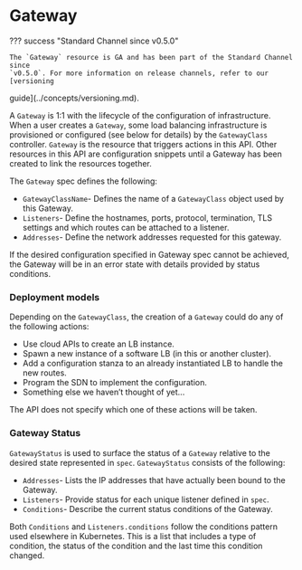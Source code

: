 # Gateway

??? success "Standard Channel since v0.5.0"

    The `Gateway` resource is GA and has been part of the Standard Channel since
    `v0.5.0`. For more information on release channels, refer to our [versioning
guide](../concepts/versioning.md).

A `Gateway` is 1:1 with the lifecycle of the configuration of infrastructure.
When a user creates a `Gateway`, some load balancing infrastructure is
provisioned or configured (see below for details) by the `GatewayClass`
controller. `Gateway` is the resource that triggers actions in this API. Other
resources in this API are configuration snippets until a Gateway has been
created to link the resources together.

The `Gateway` spec defines the following:

*   `GatewayClassName`- Defines the name of a `GatewayClass` object used by
    this Gateway.
*   `Listeners`-  Define the hostnames, ports, protocol, termination, TLS
    settings and which routes can be attached to a listener.
*   `Addresses`- Define the network addresses requested for this gateway.

If the desired configuration specified in Gateway spec cannot be achieved, the
Gateway will be in an error state with details provided by status conditions.

### Deployment models

Depending on the `GatewayClass`, the creation of a `Gateway` could do any of
the following actions:

* Use cloud APIs to create an LB instance.
* Spawn a new instance of a software LB (in this or another cluster).
* Add a configuration stanza to an already instantiated LB to handle the new
  routes.
* Program the SDN to implement the configuration.
* Something else we haven’t thought of yet...

The API does not specify which one of these actions will be taken.

### Gateway Status

`GatewayStatus` is used to surface the status of a `Gateway` relative to the
desired state represented in `spec`. `GatewayStatus` consists of the following:

- `Addresses`- Lists the IP addresses that have actually been bound to the
  Gateway.
- `Listeners`- Provide status for each unique listener defined in `spec`.
- `Conditions`- Describe the current status conditions of the Gateway.

Both `Conditions` and `Listeners.conditions` follow the conditions pattern used
elsewhere in Kubernetes. This is a list that includes a type of condition, the
status of the condition and the last time this condition changed.
